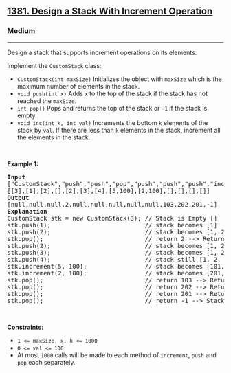 <h2><a href="https://leetcode.com/problems/design-a-stack-with-increment-operation/">1381. Design a Stack With Increment Operation</a></h2><h3>Medium</h3><hr><div><p>Design a stack that supports increment operations on its elements.</p>

<p>Implement the <code>CustomStack</code> class:</p>

<ul>
	<li><code>CustomStack(int maxSize)</code> Initializes the object with <code>maxSize</code> which is the maximum number of elements in the stack.</li>
	<li><code>void push(int x)</code> Adds <code>x</code> to the top of the stack if the stack has not reached the <code>maxSize</code>.</li>
	<li><code>int pop()</code> Pops and returns the top of the stack or <code>-1</code> if the stack is empty.</li>
	<li><code>void inc(int k, int val)</code> Increments the bottom <code>k</code> elements of the stack by <code>val</code>. If there are less than <code>k</code> elements in the stack, increment all the elements in the stack.</li>
</ul>

<p>&nbsp;</p>
<p><strong class="example">Example 1:</strong></p>

<pre><strong>Input</strong>
["CustomStack","push","push","pop","push","push","push","increment","increment","pop","pop","pop","pop"]
[[3],[1],[2],[],[2],[3],[4],[5,100],[2,100],[],[],[],[]]
<strong>Output</strong>
[null,null,null,2,null,null,null,null,null,103,202,201,-1]
<strong>Explanation</strong>
CustomStack stk = new CustomStack(3); // Stack is Empty []
stk.push(1);                          // stack becomes [1]
stk.push(2);                          // stack becomes [1, 2]
stk.pop();                            // return 2 --&gt; Return top of the stack 2, stack becomes [1]
stk.push(2);                          // stack becomes [1, 2]
stk.push(3);                          // stack becomes [1, 2, 3]
stk.push(4);                          // stack still [1, 2, 3], Do not add another elements as size is 4
stk.increment(5, 100);                // stack becomes [101, 102, 103]
stk.increment(2, 100);                // stack becomes [201, 202, 103]
stk.pop();                            // return 103 --&gt; Return top of the stack 103, stack becomes [201, 202]
stk.pop();                            // return 202 --&gt; Return top of the stack 202, stack becomes [201]
stk.pop();                            // return 201 --&gt; Return top of the stack 201, stack becomes []
stk.pop();                            // return -1 --&gt; Stack is empty return -1.
</pre>

<p>&nbsp;</p>
<p><strong>Constraints:</strong></p>

<ul>
	<li><code>1 &lt;= maxSize, x, k &lt;= 1000</code></li>
	<li><code>0 &lt;= val &lt;= 100</code></li>
	<li>At most <code>1000</code> calls will be made to each method of <code>increment</code>, <code>push</code> and <code>pop</code> each separately.</li>
</ul>
</div>
